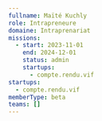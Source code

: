 ```yaml
---
fullname: Maïté Kuchly
role: Intrapreneure
domaine: Intraprenariat
missions:
  - start: 2023-11-01
    end: 2024-12-01
    status: admin
    startups:
      - compte.rendu.vif
startups:
  - compte.rendu.vif
memberType: beta
teams: []
---
```

